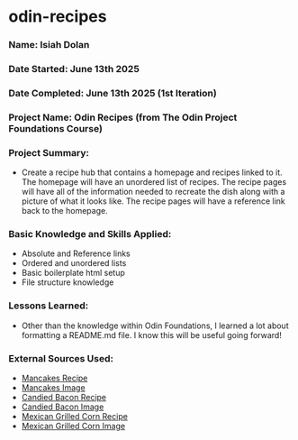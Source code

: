 # odin-recipes

### Name: Isiah Dolan  
### Date Started: June 13th 2025
### Date Completed: June 13th 2025 (1st Iteration)

### Project Name: Odin Recipes (from The Odin Project Foundations Course)

### Project Summary: 
- Create a recipe hub that contains a homepage and recipes linked to it. The homepage will have an unordered list of recipes. The recipe pages will have all of the information needed to recreate the dish along with a picture of what it looks like. The recipe pages will have a reference link back to the homepage. 

### Basic Knowledge and Skills Applied: 
- Absolute and Reference links
- Ordered and unordered lists
- Basic boilerplate html setup
- File structure knowledge

### Lessons Learned:  
- Other than the knowledge within Odin Foundations, I learned a lot about formatting a README.md file. I know this will be useful going forward! 

### External Sources Used: 

- [Mancakes Recipe](https://www.allrecipes.com/recipe/238130/mancakes/)  
- [Mancakes Image](https://www.allrecipes.com/thmb/1gaEkjWzP7lwNzbpjh_P7V6fBV4=/0x512/filters:no_upscale():max_bytes(150000):strip_icc():format(webp)/ALR-238130-mancakes-VAT-4x3-A-1f28df04837244ebb9b1ad80bf2de934.jpg) 
- [Candied Bacon Recipe](https://www.allrecipes.com/recipe/221007/candied-bacon/) 
- [Candied Bacon Image](https://www.allrecipes.com/thmb/p0aARXAOgcRYby3kVS3FaZhHkqY=/0x512/filters:no_upscale():max_bytes(150000):strip_icc():format(webp)/221007-candied-bacon-ddmfs-4X3-5271-568d29403ef84a5ba8e331116ba62ed0.jpg) 
- [Mexican Grilled Corn Recipe](https://www.allrecipes.com/recipe/233399/mexican-grilled-corn/)
- [Mexican Grilled Corn Image](https://www.allrecipes.com/thmb/9KeISPedkYkLxrs2XV_vSF7Z16I=/0x512/filters:no_upscale():max_bytes(150000):strip_icc():format(webp)/4814257_233399_Mexican-Grilled-Corn-4x3-d678642e3dee4635ab2a390b4baa2ac2.jpg)